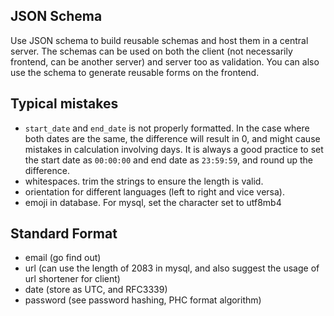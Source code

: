 ## JSON Schema

Use JSON schema to build reusable schemas and host them in a central server. The schemas can be used on both the client (not necessarily frontend, can be another server) and server too as validation. You can also use the schema to generate reusable forms on the frontend.

## Typical mistakes

- `start_date` and `end_date` is not properly formatted. In the case where both dates are the same, the difference will result in 0, and might cause mistakes in calculation involving days. It is always a good practice to set the start date as `00:00:00` and end date as `23:59:59`, and round up the difference.
- whitespaces. trim the strings to ensure the length is valid.
- orientation for different languages (left to right and vice versa).
- emoji in database. For mysql, set the character set to utf8mb4

## Standard Format

- email (go find out)
- url (can use the length of 2083 in mysql, and also suggest the usage of url shortener for client)
- date (store as UTC, and RFC3339)
- password (see password hashing, PHC format algorithm)

